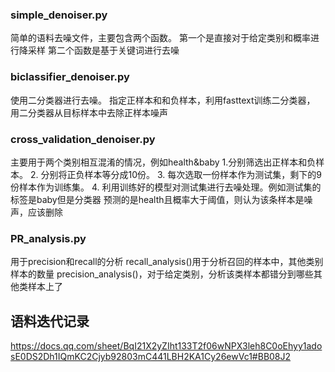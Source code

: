 ### simple_denoiser.py
简单的语料去噪文件，主要包含两个函数。
第一个是直接对于给定类别和概率进行降采样
第二个函数是基于关键词进行去噪

### biclassifier_denoiser.py
使用二分类器进行去噪。
指定正样本和和负样本，利用fasttext训练二分类器，
用二分类器从目标样本中去除正样本噪声

### cross_validation_denoiser.py
主要用于两个类别相互混淆的情况，例如health&baby
1.分别筛选出正样本和负样本。
2. 分别将正负样本等分成10份。
3. 每次选取一份样本作为测试集，剩下的9份样本作为训练集。
4. 利用训练好的模型对测试集进行去噪处理。例如测试集的标签是baby但是分类器
预测的是health且概率大于阈值，则认为该条样本是噪声，应该删除

### PR_analysis.py
用于precision和recall的分析
recall_analysis()用于分析召回的样本中，其他类别样本的数量
precision_analysis()，对于给定类别，分析该类样本都错分到哪些其他类样本上了


## 语料迭代记录
https://docs.qq.com/sheet/BqI21X2yZIht133T2f06wNPX3leh8C0oEhyy1adosE0DS2Dh1IQmKC2Cjyb92803mC441LBH2KA1Cy26ewVc1#BB08J2
